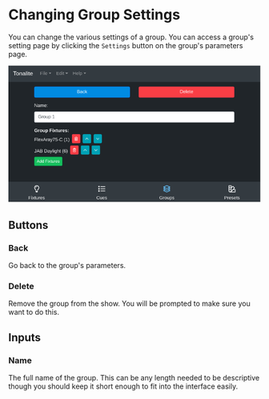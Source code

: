 # Changing Group Settings

You can change the various settings of a group.
You can access a group's setting page by clicking the `Settings` button on the group's parameters page.

![Group settings page](../images/group_settings.png)

## Buttons

### Back

Go back to the group's parameters.

### Delete

Remove the group from the show. You will be prompted to make sure you want to do this.

## Inputs

### Name

The full name of the group. This can be any length needed to be descriptive though you should keep it short enough to fit into the interface easily.
